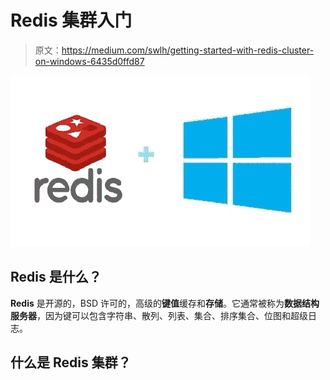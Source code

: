 # Redis 集群入门

> 原文：<https://medium.com/swlh/getting-started-with-redis-cluster-on-windows-6435d0ffd87>

![](img/a6a34089e480374500c1644fdd2aa97c.png)

## Redis 是什么？

**Redis** 是开源的，BSD 许可的，高级的**键值**缓存和**存储**。它通常被称为**数据结构服务器**，因为键可以包含字符串、散列、列表、集合、排序集合、位图和超级日志。

## 什么是 Redis 集群？